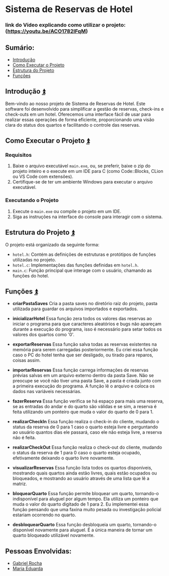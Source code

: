 # Sistema de Reservas de Hotel

### link do Vídeo explicando como utilizar o projeto: (https://youtu.be/ACO1782lFqM)

## **Sumário:**<a name="sumario"></a>
- [Introdução](#introdução)
- [Como Executar o Projeto](#como-executar-o-projeto)
- [Estrutura do Projeto](#estrutura-do-projeto)
- [Funções](#funções)

## Introdução <a name="introdução"></a><a href="#sumario">:arrow_double_up:</a>

Bem-vindo ao nosso projeto de Sistema de Reservas de Hotel. Este software foi desenvolvido para simplificar a gestão de reservas, check-ins e check-outs em um hotel. Oferecemos uma interface fácil de usar para realizar essas operações de forma eficiente, proporcionando uma visão clara do status dos quartos e facilitando o controle das reservas.

## Como Executar o Projeto <a name="como-executar-o-projeto"></a><a href="#sumario">:arrow_double_up:</a>

### Requisitos <a name="requisitos"></a>
1. Baixe o arquivo executável `main.exe`, ou, se preferir, baixe o zip do projeto inteiro e o execute em um IDE para C (como Code::Blocks, CLion ou VS Code com extensões).
2. Certifique-se de ter um ambiente Windows para executar o arquivo executável.

### Executando o Projeto <a name="executando-o-projeto"></a>
1. Execute o `main.exe` ou compile o projeto em um IDE.
2. Siga as instruções na interface do console para interagir com o sistema.

## Estrutura do Projeto <a name="estrutura-do-projeto"></a><a href="#sumario">:arrow_double_up:</a>
O projeto está organizado da seguinte forma:
- `hotel.h`: Contém as definições de estruturas e protótipos de funções utilizadas no projeto.
- `hotel.c`: Implementações das funções definidas em `hotel.h`.
- `main.c`: Função principal que interage com o usuário, chamando as funções do hotel.

## Funções <a name="funções"></a><a href="#sumario">:arrow_double_up:</a>

- **criarPastaSaves** 
Cria a pasta saves no diretório raiz do projeto, pasta utilizada para guardar os arquivos importados e exportados.

- **inicializarHotel** 
Essa função zera todos os valores das reservas ao iniciar o programa para que caracteres aleatórios e bugs não apareçam durante a execução do programa, isso é necessário para setar todos os valores dos quartos como '0'.

- **exportarReservas** 
Essa função salva todas as reservas existentes na memória para serem carregadas posteriormente. Eu criei essa função caso o PC do hotel tenha que ser desligado, ou tirado para reparos, coisas assim.

- **importarReservas** 
Essa função carrega informações de reservas prévias salvas em um arquivo externo dentro da pasta Save. Não se preocupe se você não tiver uma pasta Save, a pasta é criada junto com a primeira execução do programa. A função lê o arquivo e coloca os dados nas variáveis necessárias.

- **fazerReserva** 
Essa função verifica se há espaço para mais uma reserva, se as entradas do andar e do quarto são válidas e se sim, a reserva é feita utilizando um ponteiro que muda o valor do quarto de 0 para 1.

- **realizarCheckIn** 
Essa função realiza o check-in do cliente, mudando o status da reserva de 0 para 1 caso o quarto esteja livre e perguntando ao usuário quantos dias ele passará, caso ele não esteja livre, a reserva não é feita.

- **realizarCheckOut** 
Essa função realiza o check-out do cliente, mudando o status da reserva de 1 para 0 caso o quarto esteja ocupado, efetivamente deixando o quarto livre novamente.

- **visualizarReservas** 
Essa função lista todos os quartos disponíveis, mostrando quais quartos ainda estão livres, quais estão ocupados ou bloqueados, e mostrando ao usuário através de uma lista que lê a matriz.

- **bloquearQuarto** 
Essa função permite bloquear um quarto, tornando-o indisponível para aluguel por algum tempo. Ela utiliza um ponteiro que muda o valor do quarto digitado de 1 para 2. Eu implementei essa função pensando que uma faxina muito pesada ou investigação policial estariam ocorrendo no quarto.

- **desbloquearQuarto** 
Essa função desbloqueia um quarto, tornando-o disponível novamente para aluguel. É a única maneira de tornar um quarto bloqueado utilizável novamente.

## **Pessoas Envolvidas:**<a name="pessoas"></a>
- [Gabriel Rocha](https://github.com/CSeisOssos)
- [Maria Eduarda](https://github.com/MariaXubilu)
